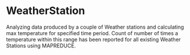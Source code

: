 # WeatherStation
Analyzing data produced by a couple of Weather stations and calculating max temperature for specified time period. Count of number of times a temperature within this range has been reported for all existing Weather Stations using MAPREDUCE.
